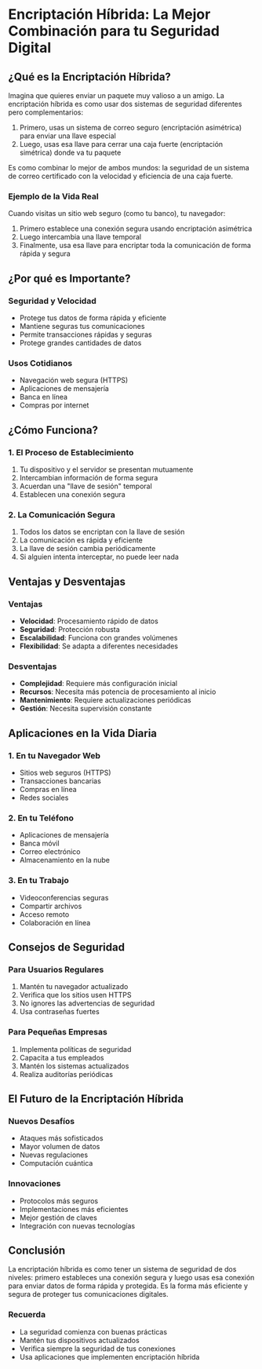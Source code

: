 # Encriptación Híbrida: La Mejor Combinación para tu Seguridad Digital

## ¿Qué es la Encriptación Híbrida?

Imagina que quieres enviar un paquete muy valioso a un amigo. La encriptación híbrida es como usar dos sistemas de seguridad diferentes pero complementarios:

1. Primero, usas un sistema de correo seguro (encriptación asimétrica) para enviar una llave especial
2. Luego, usas esa llave para cerrar una caja fuerte (encriptación simétrica) donde va tu paquete

Es como combinar lo mejor de ambos mundos: la seguridad de un sistema de correo certificado con la velocidad y eficiencia de una caja fuerte.

### Ejemplo de la Vida Real
Cuando visitas un sitio web seguro (como tu banco), tu navegador:
1. Primero establece una conexión segura usando encriptación asimétrica
2. Luego intercambia una llave temporal
3. Finalmente, usa esa llave para encriptar toda la comunicación de forma rápida y segura

## ¿Por qué es Importante?

### Seguridad y Velocidad
- Protege tus datos de forma rápida y eficiente
- Mantiene seguras tus comunicaciones
- Permite transacciones rápidas y seguras
- Protege grandes cantidades de datos

### Usos Cotidianos
- Navegación web segura (HTTPS)
- Aplicaciones de mensajería
- Banca en línea
- Compras por internet

## ¿Cómo Funciona?

### 1. El Proceso de Establecimiento
1. Tu dispositivo y el servidor se presentan mutuamente
2. Intercambian información de forma segura
3. Acuerdan una "llave de sesión" temporal
4. Establecen una conexión segura

### 2. La Comunicación Segura
1. Todos los datos se encriptan con la llave de sesión
2. La comunicación es rápida y eficiente
3. La llave de sesión cambia periódicamente
4. Si alguien intenta interceptar, no puede leer nada

## Ventajas y Desventajas

### Ventajas
- **Velocidad**: Procesamiento rápido de datos
- **Seguridad**: Protección robusta
- **Escalabilidad**: Funciona con grandes volúmenes
- **Flexibilidad**: Se adapta a diferentes necesidades

### Desventajas
- **Complejidad**: Requiere más configuración inicial
- **Recursos**: Necesita más potencia de procesamiento al inicio
- **Mantenimiento**: Requiere actualizaciones periódicas
- **Gestión**: Necesita supervisión constante

## Aplicaciones en la Vida Diaria

### 1. En tu Navegador Web
- Sitios web seguros (HTTPS)
- Transacciones bancarias
- Compras en línea
- Redes sociales

### 2. En tu Teléfono
- Aplicaciones de mensajería
- Banca móvil
- Correo electrónico
- Almacenamiento en la nube

### 3. En tu Trabajo
- Videoconferencias seguras
- Compartir archivos
- Acceso remoto
- Colaboración en línea

## Consejos de Seguridad

### Para Usuarios Regulares
1. Mantén tu navegador actualizado
2. Verifica que los sitios usen HTTPS
3. No ignores las advertencias de seguridad
4. Usa contraseñas fuertes

### Para Pequeñas Empresas
1. Implementa políticas de seguridad
2. Capacita a tus empleados
3. Mantén los sistemas actualizados
4. Realiza auditorías periódicas

## El Futuro de la Encriptación Híbrida

### Nuevos Desafíos
- Ataques más sofisticados
- Mayor volumen de datos
- Nuevas regulaciones
- Computación cuántica

### Innovaciones
- Protocolos más seguros
- Implementaciones más eficientes
- Mejor gestión de claves
- Integración con nuevas tecnologías

## Conclusión

La encriptación híbrida es como tener un sistema de seguridad de dos niveles: primero estableces una conexión segura y luego usas esa conexión para enviar datos de forma rápida y protegida. Es la forma más eficiente y segura de proteger tus comunicaciones digitales.

### Recuerda
- La seguridad comienza con buenas prácticas
- Mantén tus dispositivos actualizados
- Verifica siempre la seguridad de tus conexiones
- Usa aplicaciones que implementen encriptación híbrida 